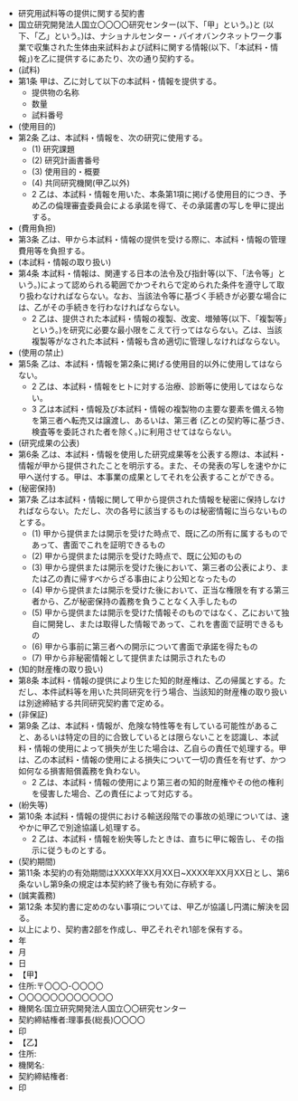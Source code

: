 * 研究用試料等の提供に関する契約書
* 国立研究開発法人国立〇〇〇〇研究センター(以下、「甲」という。)と
 (以下、「乙」という。)は、ナショナルセンター・バイオバンクネットワーク事業で収集された生体由来試料および試料に関する情報(以下、「本試料・情報」)を乙に提供するにあたり、次の通り契約する。
* (試料)
* 第1条 甲は、乙に対して以下の本試料・情報を提供する。
    * 提供物の名称
    * 数量
    * 試料番号
* (使用目的)
* 第2条 乙は、本試料・情報を、次の研究に使用する。
    * (1) 研究課題
    * (2) 研究計画書番号
    * (3) 使用目的・概要
    * (4) 共同研究機関(甲乙以外)
    * 2 乙は、本試料・情報を用いた、本条第1項に掲げる使用目的につき、予め乙の倫理審査委員会による承諾を得て、その承諾書の写しを甲に提出する。
* (費用負担)
* 第3条 乙は、甲から本試料・情報の提供を受ける際に、本試料・情報の管理費用等を負担する。
* (本試料・情報の取り扱い)
* 第4条 本試料・情報は、関連する日本の法令及び指針等(以下、「法令等」という。)によって認められる範囲でかつそれらで定められた条件を遵守して取り扱わなければならない。なお、当該法令等に基づく手続きが必要な場合には、乙がその手続きを行わなければならない。
    * 2 乙は、提供された本試料・情報の複製、改変、増殖等(以下、「複製等」という。)を研究に必要な最小限をこえて行ってはならない。乙は、当該複製等がなされた本試料・情報も含め適切に管理しなければならない。
* (使用の禁止)
* 第5条 乙は、本試料・情報を第2条に掲げる使用目的以外に使用してはならない。
    * 2 乙は、本試料・情報をヒトに対する治療、診断等に使用してはならない。
    * 3 乙は本試料・情報及び本試料・情報の複製物の主要な要素を備える物を第三者へ転売又は譲渡し、あるいは、第三者 (乙との契約等に基づき、検査等を委託された者を除く。)に利用させてはならない。
* (研究成果の公表)
* 第6条 乙は、本試料・情報を使用した研究成果等を公表する際は、本試料・情報が甲から提供されたことを明示する。また、その発表の写しを速やかに甲へ送付する。甲は、本事業の成果としてそれを公表することができる。
* (秘密保持)
* 第7条 乙は本試料・情報に関して甲から提供された情報を秘密に保持しなければならない。ただし、次の各号に該当するものは秘密情報に当らないものとする。
    * (1) 甲から提供または開示を受けた時点で、既に乙の所有に属するものであって、書面でこれを証明できるもの
    * (2) 甲から提供または開示を受けた時点で、既に公知のもの
    * (3) 甲から提供または開示を受けた後において、第三者の公表により、または乙の責に帰すべからざる事由により公知となったもの
    * (4) 甲から提供または開示を受けた後において、正当な権限を有する第三者から、乙が秘密保持の義務を負うことなく入手したもの
    * (5) 甲から提供または開示を受けた情報そのものではなく、乙において独自に開発し、または取得した情報であって、これを書面で証明できるもの
    * (6) 甲から事前に第三者への開示について書面で承諾を得たもの
    * (7) 甲から非秘密情報として提供または開示されたもの
* (知的財産権の取り扱い)
* 第8条 本試料・情報の提供により生じた知的財産権は、乙の帰属とする。ただし、本件試料等を用いた共同研究を行う場合、当該知的財産権の取り扱いは別途締結する共同研究契約書で定める。
* (非保証)
* 第9条 乙は、本試料・情報が、危険な特性等を有している可能性があること、あるいは特定の目的に合致しているとは限らないことを認識し、本試料・情報の使用によって損失が生じた場合は、乙自らの責任で処理する。甲は、乙の本試料・情報の使用による損失について一切の責任を有せず、かつ如何なる損害賠償義務を負わない。
    * 2 乙は、本試料・情報の使用により第三者の知的財産権やその他の権利を侵害した場合、乙の責任によって対応する。
* (紛失等)
* 第10条 本試料・情報の提供における輸送段階での事故の処理については、速やかに甲乙で別途協議し処理する。
    * 2 乙は、本試料・情報を紛失等したときは、直ちに甲に報告し、その指示に従うものとする。
* (契約期間)
* 第11条 本契約の有効期間はXXXX年XX月XX日~XXXX年XX月XX日とし、第6条ないし第9条の規定は本契約終了後も有効に存続する。
* (誠実義務)
* 第12条 本契約書に定めのない事項については、甲乙が協議し円満に解決を図る。
* 以上により、契約書2部を作成し、甲乙それぞれ1部を保有する。
* 年
* 月
* 日
* 【甲】
* 住所:〒〇〇〇-〇〇〇〇
* 〇〇〇〇〇〇〇〇〇〇〇〇
* 機関名:国立研究開発法人国立〇〇研究センター
* 契約締結権者:理事長(総長)〇〇〇〇
* 印
* 【乙】
* 住所:
* 機関名:
* 契約締結権者:
* 印
